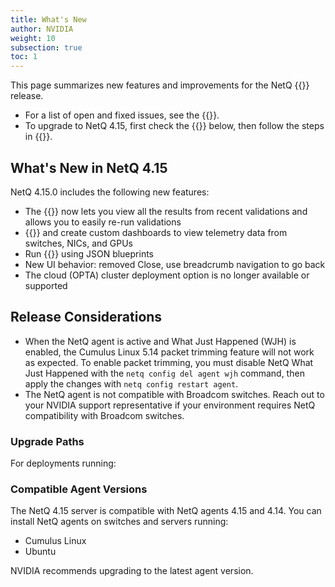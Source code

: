 ```yaml
---
title: What's New
author: NVIDIA
weight: 10
subsection: true
toc: 1
---
```


This page summarizes new features and improvements for the NetQ {{<version>}} release. 

- For a list of open and fixed issues, see the {{<link title="NVIDIA NetQ 4.15 Release Notes" text="release notes">}}.
- To upgrade to NetQ 4.15, first check the {{<link title="#release-considerations" text="Release Considerations">}} below, then follow the steps in {{<link url="Upgrade-NetQ">}}.

## What's New in NetQ 4.15

NetQ 4.15.0 includes the following new features:

- The {{<link title="Validate Network Protocol and Service Operations" text="validation summary">}} now lets you view all the results from recent validations and allows you to easily re-run validations
- {{<link title="Integrate NetQ with Grafana">}} and create custom dashboards to view telemetry data from switches, NICs, and GPUs
- Run {{<link title="Validate Network Protocol and Service Operations/#topology-validations" text="topology validations">}} using JSON blueprints
- New UI behavior: removed Close, use breadcrumb navigation to go back
- The cloud (OPTA) cluster deployment option is no longer available or supported


## Release Considerations

- When the NetQ agent is active and What Just Happened (WJH) is enabled, the Cumulus Linux 5.14 packet trimming feature will not work as expected. To enable packet trimming, you must disable NetQ What Just Happened with the `netq config del agent wjh` command, then apply the changes with `netq config restart agent`.
- The NetQ agent is not compatible with Broadcom switches. Reach out to your NVIDIA support representative if your environment requires NetQ compatibility with Broadcom switches.

### Upgrade Paths

For deployments running:



### Compatible Agent Versions

The NetQ 4.15 server is compatible with NetQ agents 4.15 and 4.14. You can install NetQ agents on switches and servers running:

- Cumulus Linux
- Ubuntu

NVIDIA recommends upgrading to the latest agent version.